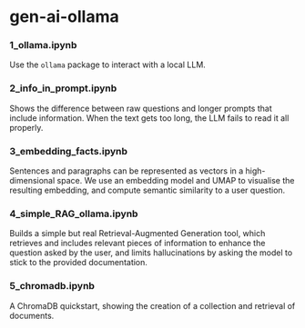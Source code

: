 # gen-ai-ollama

### 1_ollama.ipynb  

Use the `ollama` package to interact with a local LLM.

### 2_info_in_prompt.ipynb

Shows the difference between raw questions and longer prompts that include information. When the text gets too long, the LLM fails to read it all properly.

### 3_embedding_facts.ipynb

Sentences and paragraphs can be represented as vectors in a high-dimensional space. We use an embedding model and UMAP to visualise the resulting embedding, and compute semantic similarity to a user question.

### 4_simple_RAG_ollama.ipynb

Builds a simple but real Retrieval-Augmented Generation tool, which retrieves and includes relevant pieces of information to enhance the question asked by the user, and limits hallucinations by asking the model to stick to the provided documentation.

### 5_chromadb.ipynb

A ChromaDB quickstart, showing the creation of a collection and retrieval of documents.
